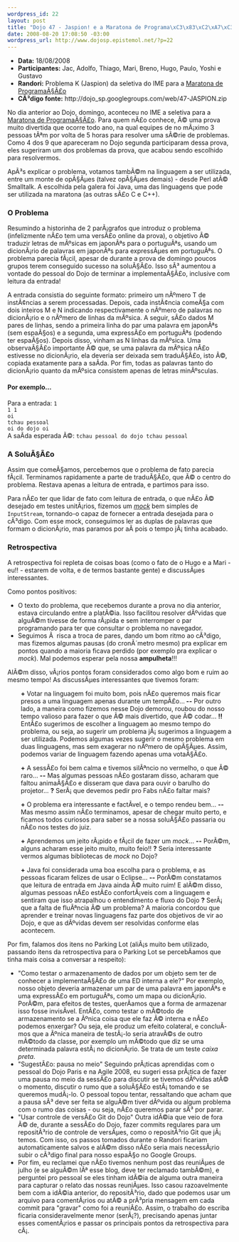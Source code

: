 ```yaml
--- 
wordpress_id: 22
layout: post
title: "Dojo 47 - Jaspion! e a Maratona de Programa\xC3\x83\xC2\xA7\xC3\x83\xC2\xA3o"
date: 2008-08-20 17:08:50 -03:00
wordpress_url: http://www.dojosp.epistemol.net/?p=22
---
```

<ul>
	<li><strong>Data:</strong> 18/08/2008</li>
	<li><strong>Participantes:</strong> Jac, Adolfo, Thiago, Mari, Breno, Hugo, Paulo, Yoshi e Gustavo</li>
	<li><strong>Randori:</strong> Problema K (Jaspion) da seletiva do IME para a <a href="http://www.ime.usp.br/~cef/maratona">Maratona de ProgramaÃ§Ã£o</a></li>
	<li><strong>CÃ³digo fonte:</strong> http://dojo_sp.googlegroups.com/web/47-JASPION.zip</li>
</ul>
No dia anterior ao Dojo, domingo, aconteceu no IME a seletiva para a <a href="http://www.ime.usp.br/~cef/XIImaratona">Maratona de ProgramaÃ§Ã£o</a>. Para quem nÃ£o conhece, Ã© uma prova muito divertida que ocorre todo ano, na qual equipes de no mÃ¡ximo 3 pessoas tÃªm por volta de 5 horas para resolver uma sÃ©rie de problemas. Como 4 dos 9 que apareceram no Dojo segunda participaram dessa prova, eles sugeriram um dos problemas da prova, que acabou sendo escolhido para resolvermos.

ApÃ³s explicar o problema, votamos tambÃ©m na linguagem a ser utilizada, entre um monte de opÃ§Ãµes (talvez opÃ§Ãµes demais) - desde Perl atÃ© Smalltalk. A escolhida pela galera foi Java, uma das linguagens que pode ser utilizada na maratona (as outras sÃ£o C e C++).
<h3>O Problema</h3>
Resumindo a historinha de 2 parÃ¡grafos que introduz o problema (infelizmente nÃ£o tem uma versÃ£o online da prova), o objetivo Ã© traduzir letras de mÃºsicas em japonÃªs para o portuguÃªs, usando um dicionÃ¡rio de palavras em japonÃªs para expressÃµes em portuguÃªs. O problema parecia fÃ¡cil, apesar de durante a prova de domingo poucos grupos terem conseguido sucesso na soluÃ§Ã£o. Isso sÃ³ aumentou a vontade do pessoal do Dojo de terminar a implementaÃ§Ã£o, inclusive com leitura da entrada!

A entrada consistia do seguinte formato: primeiro um nÃºmero T de instÃ¢ncias a serem processadas. Depois, cada instÃ¢ncia comeÃ§a com dois inteiros M e N indicando respectivamente o nÃºmero de palavras no dicionÃ¡rio e o nÃºmero de linhas da mÃºsica. A seguir, sÃ£o dados M pares de linhas, sendo a primeira linha do par uma palavra em japonÃªs (sem espaÃ§os) e a segunda, uma expressÃ£o em portuguÃªs (podendo ter espaÃ§os). Depois disso, vinham as N linhas da mÃºsica. Uma observaÃ§Ã£o importante Ã© que, se uma palavra da mÃºsica nÃ£o estivesse no dicionÃ¡rio, ela deveria ser deixada sem traduÃ§Ã£o, isto Ã©, copiada exatamente para a saÃ­da. Por fim, todas as palavras tanto do dicionÃ¡rio quanto da mÃºsica consistem apenas de letras minÃºsculas.
<h4>Por exemplo...</h4>
Para a entrada:
<code>1
1 1
oi
tchau pessoal
oi do dojo oi
</code>
A saÃ­da esperada Ã©:
<code>tchau pessoal do dojo tchau pessoal</code>
<h3>A SoluÃ§Ã£o</h3>
Assim que comeÃ§amos, percebemos que o problema de fato parecia fÃ¡cil. Terminamos rapidamente a parte de traduÃ§Ã£o, que Ã© o centro do problema. Restava apenas a leitura de entrada, e partimos para isso.

Para nÃ£o ter que lidar de fato com leitura de entrada, o que nÃ£o Ã© desejado em testes unitÃ¡rios, fizemos um <a href="http://www.michaelminella.com/testing/the-concept-of-mocking.html"><em>mock</em></a> bem simples de <code>InputStream</code>, tornando-o capaz de fornecer a entrada desejada para o cÃ³digo. Com esse mock, conseguimos ler as duplas de palavras que formam o dicionÃ¡rio, mas paramos por aÃ­ pois o tempo jÃ¡ tinha acabado.
<h3>Retrospectiva</h3>
A retrospectiva foi repleta de coisas boas (como o fato de o Hugo e a Mari - eu!! - estarem de volta, e de termos bastante gente) e discussÃµes interessantes.

Como pontos positivos:
<ul>
	<li>O texto do problema, que recebemos durante a prova no dia anterior, estava circulando entre a platÃ©ia. Isso facilitou resolver dÃºvidas que alguÃ©m tivesse de forma rÃ¡pida e sem interromper o par programando para ter que consultar o problema no navegador.</li>
	<li>Seguimos Ã  risca a troca de pares, dando um bom ritmo ao cÃ³digo, mas fizemos algumas pausas (do cronÃ´metro mesmo) pra explicar em pontos quando a maioria ficava perdido (por exemplo pra explicar o <em>mock</em>). Mal podemos esperar pela nossa <strong>ampulheta</strong>!!!</li>
</ul>
AlÃ©m disso, vÃ¡rios pontos foram considerados como algo bom e ruim ao mesmo tempo! As discussÃµes interessantes que tivemos foram:<strong></strong>

<p style="padding-left: 30px;"><strong>+</strong> Votar na linguagem foi muito bom, pois nÃ£o queremos mais ficar presos a uma linguagem apenas durante um tempÃ£o...<strong>
--</strong> Por outro lado, a maneira como fizemos nesse Dojo demorou, roubou do nosso tempo valioso para fazer o que Ã© mais divertido, que Ã© codar...
<strong>!!</strong> EntÃ£o sugerimos de escolher a linguagem ao mesmo tempo do problema, ou seja, ao sugerir um problema jÃ¡ sugerimos a linguagem a ser utilizada. Podemos algumas vezes sugerir o mesmo problema em duas linguagens, mas sem exagerar no nÃºmero de opÃ§Ãµes. Assim, podemos variar de linguagem fazendo apenas uma votaÃ§Ã£o.</p>

<p style="padding-left: 30px;"><strong>+</strong> A sessÃ£o foi bem calma e tivemos silÃªncio no vermelho, o que Ã© raro...
<strong>--</strong> Mas algumas pessoas nÃ£o gostaram disso, acharam que faltou animaÃ§Ã£o e disseram que dava para ouvir o barulho do projetor...
<strong>?</strong> SerÃ¡ que devemos pedir pro Fabs nÃ£o faltar mais?</p>

<p style="padding-left: 30px;"><strong>+</strong> O problema era interessante e factÃ­vel, e o tempo rendeu bem...
<strong>--</strong> Mas mesmo assim nÃ£o terminamos, apesar de chegar muito perto, e ficamos todos curiosos para saber se a nossa soluÃ§Ã£o passaria ou nÃ£o nos testes do juiz.</p>

<p style="padding-left: 30px;"><strong>+</strong> Aprendemos um jeito rÃ¡pido e fÃ¡cil de fazer um <em>mock</em>...
<strong>--</strong> PorÃ©m, alguns acharam esse jeito muito, muito feio!!
<strong>?</strong> Seria interessante vermos algumas bibliotecas de <em>mock</em> no Dojo?</p>

<p style="padding-left: 30px;"><strong>+</strong> Java foi considerada uma boa escolha para o problema, e as pessoas ficaram felizes de usar o Eclipse...
<strong>--</strong> PorÃ©m constatamos que leitura de entrada em Java ainda Ã© muito ruim! E alÃ©m disso, algumas pessoas nÃ£o estÃ£o confortÃ¡veis com a linguagem e sentiram que isso atrapalhou o entendimento e fluxo do Dojo
<strong>?</strong> SerÃ¡ que a falta de fluÃªncia Ã© um problema? A maioria concordou que aprender e treinar novas linguagens faz parte dos objetivos de vir ao Dojo, e que as dÃºvidas devem ser resolvidas conforme elas acontecem.</p>

Por fim, falamos dos itens no Parking Lot (aliÃ¡s muito bem utilizado, passando itens da retrospectiva para o Parking Lot se percebÃ­amos que tinha mais coisa a conversar a respeito):
<ul>
	<li>"Como testar o armazenamento de dados por um objeto sem ter de conhecer a implementaÃ§Ã£o de uma ED interna a ele?"
Por exemplo, nosso objeto deveria armazenar um par de uma palavra em japonÃªs e uma expressÃ£o em portuguÃªs, como um mapa ou dicionÃ¡rio. PorÃ©m, para efeitos de testes, querÃ­amos que a forma de armazenar isso fosse invisÃ­vel. EntÃ£o, como testar o mÃ©todo de armazenamento se a Ãºnica coisa que ele faz Ã© interna e nÃ£o podemos enxergar? Ou seja, ele produz um efeito colateral, e concluÃ­mos que a Ãºnica maneira de testÃ¡-lo seria atravÃ©s de outro mÃ©todo da classe, por exemplo um mÃ©todo que diz se uma determinada palavra estÃ¡ no dicionÃ¡rio. Se trata de um teste <em>caixa preta</em>.</li>
	<li>"SugestÃ£o: pausa no meio"
Seguindo prÃ¡ticas aprendidas com o pessoal do Dojo Paris e na Agile 2008, eu sugeri essa prÃ¡tica de fazer uma pausa no meio da sessÃ£o para discutir se tivemos dÃºvidas atÃ© o momento, discutir o rumo que a soluÃ§Ã£o estÃ¡ tomando e se queremos mudÃ¡-lo. O pessoal topou tentar, ressaltando que acham que a pausa sÃ³ deve ser feita se alguÃ©m tiver dÃºvida ou algum problema com o rumo das coisas - ou seja, nÃ£o queremos parar sÃ³ por parar.</li>
	<li>"Usar controle de versÃ£o Git do Dojo"
Outra idÃ©ia que veio de fora Ã© de, durante a sessÃ£o do Dojo, fazer commits regulares para um repositÃ³rio de controle de versÃµes, como o repositÃ³rio Git que jÃ¡ temos. Com isso, os passos tomados durante o Randori ficariam automaticamente salvos e alÃ©m disso nÃ£o seria mais necessÃ¡rio subir o cÃ³digo final para nosso espaÃ§o no Google Groups.</li>
	<li>Por fim, eu reclamei que nÃ£o tivemos nenhum post das reuniÃµes de julho (e se alguÃ©m lÃª esse blog, deve ter reclamado tambÃ©m), e perguntei pro pessoal se eles tinham idÃ©ia de alguma outra maneira para capturar o relato das nossas reuniÃµes. Isso casou razoavelmente bem com a idÃ©ia anterior, do repositÃ³rio, dado que podemos usar um arquivo para comentÃ¡rios ou atÃ© a prÃ³pria mensagem em cada commit para "gravar" como foi a reuniÃ£o. Assim, o trabalho do escriba ficaria consideravelmente menor (serÃ¡?), precisando apenas juntar esses comentÃ¡rios e passar os principais pontos da retrospectiva para cÃ¡.</li>
</ul>
